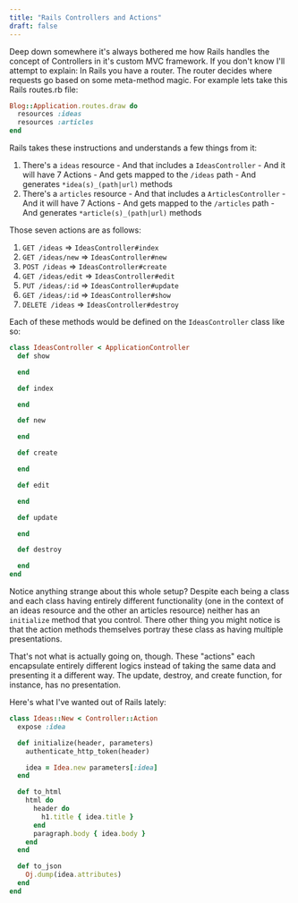 ```yaml
---
title: "Rails Controllers and Actions"
draft: false
---
```


Deep down somewhere it's always bothered me how Rails handles the concept of Controllers in it's custom MVC framework. If you don't know I'll attempt to explain: In Rails you have a router. The router decides where requests go based on some meta-method magic. For example lets take this Rails routes.rb file:

``` ruby
Blog::Application.routes.draw do
  resources :ideas
  resources :articles
end
```

Rails takes these instructions and understands a few things from it:

  1. There's a `ideas` resource
    - And that includes a `IdeasController`
    - And it will have 7 Actions
    - And gets mapped to the `/ideas` path
    - And generates `*idea(s)_(path|url)` methods
  2. There's a `articles` resource
    - And that includes a `ArticlesController`
    - And it will have 7 Actions
    - And gets mapped to the `/articles` path
    - And generates `*article(s)_(path|url)` methods

Those seven actions are as follows:

  1. `GET /ideas` => `IdeasController#index`
  2. `GET /ideas/new` => `IdeasController#new`
  3. `POST /ideas` => `IdeasController#create`
  4. `GET /ideas/edit` => `IdeasController#edit`
  5. `PUT /ideas/:id` => `IdeasController#update`
  6. `GET /ideas/:id` => `IdeasController#show`
  7. `DELETE /ideas` => `IdeasController#destroy`

Each of these methods would be defined on the `IdeasController` class like so:

``` ruby
class IdeasController < ApplicationController
  def show

  end

  def index

  end

  def new

  end

  def create

  end

  def edit

  end

  def update

  end

  def destroy

  end
end
```

Notice anything strange about this whole setup? Despite each being a class and each class having entirely different functionality (one in the context of an ideas resource and the other an articles resource) neither has an `initialize` method that you control. There other thing you might notice is that the action methods themselves portray these class as having multiple presentations.

That's not what is actually going on, though. These "actions" each encapsulate entirely different logics instead of taking the same data and presenting it a different way. The update, destroy, and create function, for instance, has no presentation.

Here's what I've wanted out of Rails lately:

``` ruby
class Ideas::New < Controller::Action
  expose :idea

  def initialize(header, parameters)
    authenticate_http_token(header)

    idea = Idea.new parameters[:idea]
  end

  def to_html
    html do
      header do
        h1.title { idea.title }
      end
      paragraph.body { idea.body }
    end
  end

  def to_json
    Oj.dump(idea.attributes)
  end
end
```
